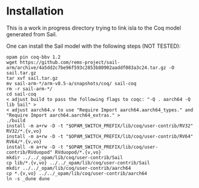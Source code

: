 # Installation

This is a work in progress directory trying to link isla to the Coq model generated from Sail.

One can install the Sail model with the following steps (NOT TESTED):
```
opam pin coq-bbv 1.2
wget https://github.com/rems-project/sail-arm/archive/4a5dd2c7be96f593c2853b80902aaddf083a3c24.tar.gz -O sail.tar.gz
tar xvf sail.tar.gz
mv sail-arm-*/arm-v8.5-a/snapshots/coq/ sail-coq
rm -r sail-arm-*/
cd sail-coq
< adjust build to pass the following flags to coqc: "-Q . aarch64 -Q lib Sail" >
< adjust aarch64.v to use "Require Import aarch64.aarch64_types." and "Require Import aarch64.aarch64_extras." >
./build
install -m a+rw -D -t "$OPAM_SWITCH_PREFIX/lib/coq/user-contrib/RV32" RV32/*.{v,vo}
install -m a+rw -D -t "$OPAM_SWITCH_PREFIX/lib/coq/user-contrib/RV64" RV64/*.{v,vo}
install -m a+rw -D -t "$OPAM_SWITCH_PREFIX/lib/coq/user-contrib/RVduopod" RVduopod/*.{v,vo}
mkdir ../../_opam/lib/coq/user-contrib/Sail
cp lib/*.{v,vo} ../../_opam/lib/coq/user-contrib/Sail
mkdir ../../_opam/lib/coq/user-contrib/aarch64
cp *.{v,vo} ../../_opam/lib/coq/user-contrib/aarch64
ln -s _dune dune
```
